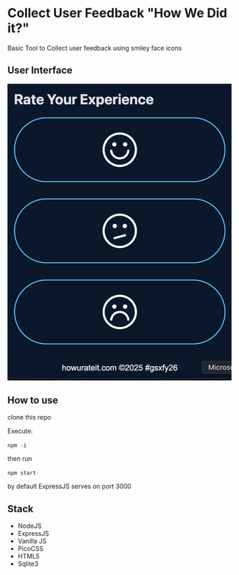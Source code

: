 # Collect User Feedback "How We Did it?"

Basic Tool to Collect user feedback using smiley face icons

## User Interface

![alt text](screenshoot.png)

## How to use

clone this repo

Execute:

`npm -i`

then run

`npm start`

by default ExpressJS serves on port 3000

## Stack

- NodeJS
- ExpressJS
- Vanilla JS
- PicoCSS
- HTML5
- Sqlite3
